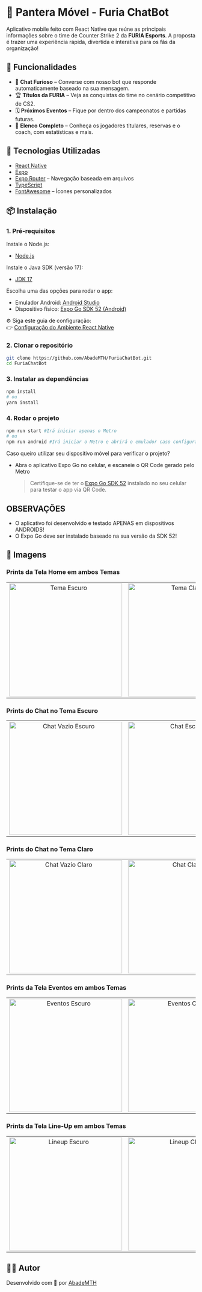 # 🐾 Pantera Móvel - Furia ChatBot

Aplicativo mobile feito com React Native que reúne as principais informações sobre o time de Counter Strike 2 da **FURIA Esports**. A proposta é trazer uma experiência rápida, divertida e interativa para os fãs da organização!

## 📱 Funcionalidades

-   💬 **Chat Furioso** – Converse com nosso bot que responde automaticamente baseado na sua mensagem.
-   🏆 **Títulos da FURIA** – Veja as conquistas do time no cenário competitivo de CS2.
-   🗓️ **Próximos Eventos** – Fique por dentro dos campeonatos e partidas futuras.
-   👥 **Elenco Completo** – Conheça os jogadores titulares, reservas e o coach, com estatísticas e mais.

## 🚀 Tecnologias Utilizadas

-   [React Native](https://reactnative.dev/)
-   [Expo](https://expo.dev/)
-   [Expo Router](https://expo.github.io/router/) – Navegação baseada em arquivos
-   [TypeScript](https://www.typescriptlang.org/)
-   [FontAwesome](https://fontawesome.com/) – Ícones personalizados

## 📦 Instalação

### 1. Pré-requisitos

Instale o Node.js:

-   [Node.js](https://nodejs.org/en/download/)

Instale o Java SDK (versão 17):

-   [JDK 17](https://www.oracle.com/java/technologies/javase/jdk17-archive-downloads.html)

Escolha uma das opções para rodar o app:

-   Emulador Android: [Android Studio](https://developer.android.com/studio?hl=pt-br)
-   Dispositivo físico: [Expo Go SDK 52 (Android)](https://expo.dev/go)

⚙️ Siga este guia de configuração:  
👉 [Configuração do Ambiente React Native](https://reactnative.dev/docs/set-up-your-environment)

### 2. Clonar o repositório

```bash
git clone https://github.com/AbadeMTH/FuriaChatBot.git
cd FuriaChatBot
```

### 3. Instalar as dependências

```bash
npm install
# ou
yarn install
```

### 4. Rodar o projeto

```bash
npm run start #Irá iniciar apenas o Metro
# ou
npm run android #Irá iniciar o Metro e abrirá o emulador caso configurado corretamente
```

Caso queiro utilizar seu dispositivo móvel para verificar o projeto?

-   Abra o aplicativo Expo Go no celular, e escaneie o QR Code gerado pelo Metro
    > Certifique-se de ter o [Expo Go SDK 52](https://expo.dev/client) instalado no seu celular para testar o app via QR Code.

## OBSERVAÇÕES
- O aplicativo foi desenvolvido e testado APENAS em dispositivos ANDROIDS!
- O Expo Go deve ser instalado baseado na sua versão da SDK 52!

## 📸 Imagens

### Prints da Tela Home em ambos Temas

<table>
  <tr>
    <td align="center"><img src="./assets/images/prints/homeDark.png" width="300" alt="Tema Escuro"/></td>
    <td align="center"><img src="./assets/images/prints/homeLight.png" width="300" alt="Tema Claro"/></td>
  </tr>
</table>

### Prints do Chat no Tema Escuro

<table>
  <tr>
    <td align="center"><img src="./assets/images/prints/chatEmptyDark.png" width="300" alt="Chat Vazio Escuro"/></td>
    <td align="center"><img src="./assets/images/prints/chatDark.png" width="300" alt="Chat Escuro"/></td>
  </tr>
</table>

### Prints do Chat no Tema Claro

<table>
  <tr>
    <td align="center"><img src="./assets/images/prints/chatEmptyLight.png" width="300" alt="Chat Vazio Claro"/></td>
    <td align="center"><img src="./assets/images/prints/chatLight.png" width="300" alt="Chat Claro"/></td>
  </tr>
</table>

### Prints da Tela Eventos em ambos Temas

<table>
  <tr>
    <td align="center"><img src="./assets/images/prints/eventsDark.png" width="300" alt="Eventos Escuro"/></td>
    <td align="center"><img src="./assets/images/prints/eventsLight.png" width="300" alt="Eventos Claro"/></td>
  </tr>
</table>

### Prints da Tela Line-Up em ambos Temas

<table>
  <tr>
    <td align="center"><img src="./assets/images/prints/lineupDark.png" width="300" alt="Lineup Escuro"/></td>
    <td align="center"><img src="./assets/images/prints/lineupLight.png" width="300" alt="Lineup Claro"/></td>
  </tr>
</table>

## 👨‍💻 Autor

Desenvolvido com 💜 por [AbadeMTH](https://github.com/AbadeMTH)

